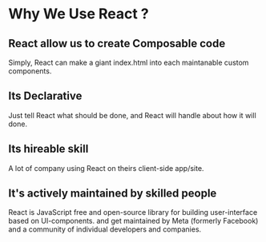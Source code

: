 # Why We Use React ?

## React allow us to create Composable code
 Simply, React can make a giant index.html into each maintanable custom components.

## Its Declarative
 Just tell React what should be done, and React will handle about how it will done.

## Its hireable skill
  A lot of company using React on theirs client-side app/site.

## It's actively maintained by skilled people
  React is JavaScript free and open-source library for building user-interface based on UI-components.
  and get maintained by Meta (formerly Facebook) and a community of individual developers and companies.
